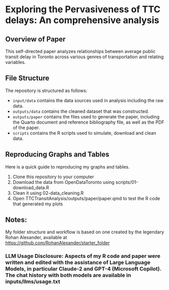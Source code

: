 # Exploring the Pervasiveness of TTC delays: An comprehensive analysis

## Overview of Paper

This self-directed paper analyzes relationships between average public transit delay in Toronto across various genres of transportation and relating variables. 

## File Structure

The repository is structured as follows:

-   `input/data` contains the data sources used in analysis including the raw data.
-   `outputs/data` contains the cleaned dataset that was constructed.
-   `outputs/paper` contains the files used to generate the paper, including the Quarto document and reference bibliography file, as well as the PDF of the paper. 
-   `scripts` contains the R scripts used to simulate, download and clean data.

## Reproducing Graphs and Tables 

Here is a quick guide to reproducing my graphs and tables.
1. Clone this repository to your computer
2. Download the data from OpenDataToronto using scripts/01-download_data.R
3. Clean it using 02-data_cleaning.R
4. Open TTCTransitAnalysis/outputs/paper/paper.qmd to test the R code that generated my plots

## Notes: 

My folder structure and workflow is based on one created by the legendary Rohan Alexander, available at https://github.com/RohanAlexander/starter_folder
### LLM Usage Disclosure: Aspects of my R code and paper were written and edited with the assistance of Large Language Models, in particular Claude-2 and GPT-4 (Microsoft Copilot). The chat history with both models are available in inputs/llms/usage.txt

